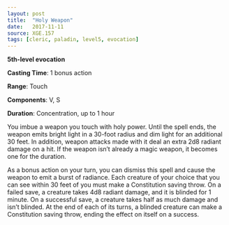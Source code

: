 ```yaml
---
layout: post
title:  "Holy Weapon"
date:   2017-11-11
source: XGE.157
tags: [cleric, paladin, level5, evocation]
---
```


**5th-level evocation**

**Casting Time**: 1 bonus action

**Range**: Touch

**Components**: V, S

**Duration**: Concentration, up to 1 hour

You imbue a weapon you touch with holy power. Until the spell ends, the weapon emits bright light in a 30-foot radius and dim light for an additional 30 feet. In addition, weapon attacks made with it deal an extra 2d8 radiant damage on a hit. If the weapon isn’t already a magic weapon, it becomes one for the duration. 

As a bonus action on your turn, you can dismiss this spell and cause the weapon to emit a burst of radiance. Each creature of your choice that you can see within 30 feet of you must make a Constitution saving throw. On a failed save, a creature takes 4d8 radiant damage, and it is blinded for 1 minute. On a successful save, a creature takes half as much damage and isn’t blinded. At the end of each of its turns, a blinded creature can make a Constitution saving throw, ending the effect on itself on a success. 
